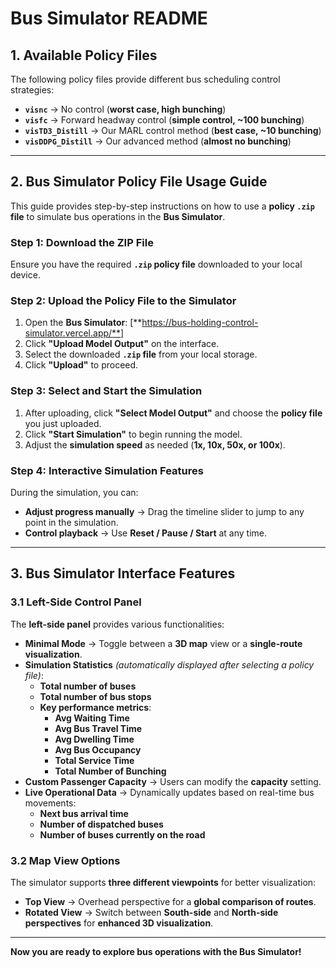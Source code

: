 # **Bus Simulator README**

## **1. Available Policy Files**  
The following policy files provide different bus scheduling control strategies:  

- **`visnc`** → No control (**worst case, high bunching**)  
- **`visfc`** → Forward headway control (**simple control, ~100 bunching**)  
- **`visTD3_Distill`** → Our MARL control method (**best case, ~10 bunching**)  
- **`visDDPG_Distill`** → Our advanced method (**almost no bunching**)  

---

## **2. Bus Simulator Policy File Usage Guide**  
This guide provides step-by-step instructions on how to use a **policy `.zip` file** to simulate bus operations in the **Bus Simulator**.

### **Step 1: Download the ZIP File**  
Ensure you have the required **`.zip` policy file** downloaded to your local device.

### **Step 2: Upload the Policy File to the Simulator**  
1. Open the **Bus Simulator**: [**https://bus-holding-control-simulator.vercel.app/**] 
2. Click **"Upload Model Output"** on the interface.  
3. Select the downloaded **`.zip` file** from your local storage.  
4. Click **"Upload"** to proceed.  

### **Step 3: Select and Start the Simulation**  
1. After uploading, click **"Select Model Output"** and choose the **policy file** you just uploaded.  
2. Click **"Start Simulation"** to begin running the model.  
3. Adjust the **simulation speed** as needed (**1x, 10x, 50x, or 100x**).  

### **Step 4: Interactive Simulation Features**  
During the simulation, you can:  
- **Adjust progress manually** → Drag the timeline slider to jump to any point in the simulation.  
- **Control playback** → Use **Reset / Pause / Start** at any time.  

---

## **3. Bus Simulator Interface Features**  

### **3.1 Left-Side Control Panel**
The **left-side panel** provides various functionalities:  

- **Minimal Mode** → Toggle between a **3D map** view or a **single-route visualization**.  
- **Simulation Statistics** *(automatically displayed after selecting a policy file)*:  
  - **Total number of buses**  
  - **Total number of bus stops**  
  - **Key performance metrics**:  
    - **Avg Waiting Time**  
    - **Avg Bus Travel Time**  
    - **Avg Dwelling Time**  
    - **Avg Bus Occupancy**  
    - **Total Service Time**  
    - **Total Number of Bunching**  
- **Custom Passenger Capacity** → Users can modify the **capacity** setting.  
- **Live Operational Data** → Dynamically updates based on real-time bus movements:  
  - **Next bus arrival time**  
  - **Number of dispatched buses**  
  - **Number of buses currently on the road**  

### **3.2 Map View Options**  
The simulator supports **three different viewpoints** for better visualization:  
- **Top View** → Overhead perspective for a **global comparison of routes**.  
- **Rotated View** → Switch between **South-side** and **North-side perspectives** for **enhanced 3D visualization**.  

---

**Now you are ready to explore bus operations with the Bus Simulator!**
